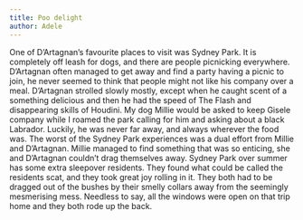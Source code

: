```yaml
---
title: Poo delight
author: Adele
---
```


One of D’Artagnan’s favourite places to visit was Sydney Park. It is completely off leash for dogs, and there are people picnicking everywhere. D’Artagnan often managed to get away and find a party having a picnic to join, he never seemed to think that people might not like his company over a meal. D’Artagnan strolled slowly mostly, except when he caught scent of a something delicious and then he had the speed of The Flash and disappearing skills of Houdini. My dog Millie would be asked to keep Gisele company while I roamed the park calling for him and asking about a black Labrador. Luckily, he was never far away, and always wherever the food was.
The worst of the Sydney Park experiences was a dual effort from Millie and D’Artagnan. Millie managed to find something that was so enticing, she and D’Artagnan couldn’t drag themselves away. Sydney Park over summer has some extra sleepover residents. They found what could be called the residents scat, and they took great joy rolling in it. They both had to be dragged out of the bushes by their smelly collars away from the seemingly mesmerising mess.
Needless to say, all the windows were open on that trip home and they both rode up the back.
